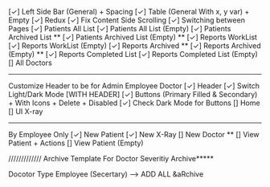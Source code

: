 [✓] Left Side Bar (General) + Spacing
[✓] Table (General With x, y var) + Empty
[✓] Redux
[✓] Fix Content Side Scrolling
[✓] Switching between Pages
[✓] Patients All List
[✓] Patients All List (Empty)
[✓] Patients Archived List **
[✓] Patients Archived List (Empty) **
[✓] Reports WorkList
[✓] Reports WorkList (Empty)
[✓] Reports Archived **
[✓] Reports Archived (Empty) **
[✓] Reports Completed List
[✓] Reports Completed List (Empty)
[] All Doctors


---

Customize Header to be for Admin Employee Doctor
[✓] Header
[✓] Switch Light/Dark Mode [WITH HEADER]
[✓] Buttons (Primary Filled & Secondary) + With Icons + Delete + Disabled
[✓] Check Dark Mode for Buttons
[] Home
[] UI X-ray

---

By Employee Only
[✓] New Patient
[✓] New X-Ray
[] New Doctor **
[] View Patient + Actions
[] View Patient (Empty)

/////////////
Archive
Template For Doctor
Severitiy
Archive**\***

Docotor Type
Employee (Secertary) --> ADD ALL &aRchive
